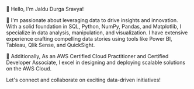 👋 Hello, I'm Jaldu Durga Sravya!

🚀 I'm passionate about leveraging data to drive insights and innovation. With a solid foundation in SQL, Python, NumPy, Pandas, and Matplotlib, I specialize in data analysis, manipulation, and visualization. I have extensive experience crafting compelling data stories using tools like Power BI, Tableau, Qlik Sense, and QuickSight.

🔧 Additionally, As an AWS Certified Cloud Practitioner and Certified Developer Associate, I excel in designing and deploying scalable solutions on the AWS Cloud.

Let's connect and collaborate on exciting data-driven initiatives!
